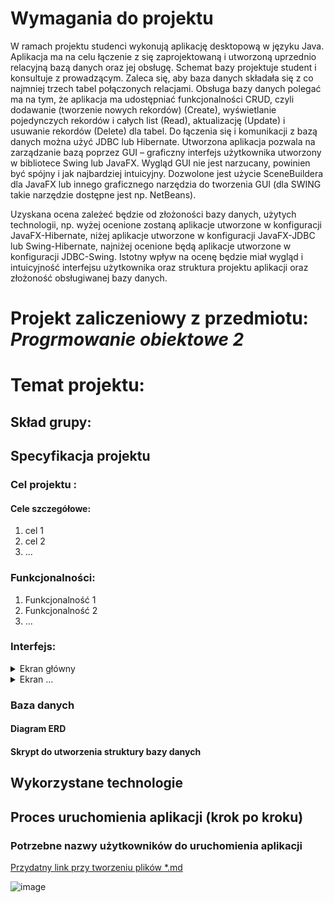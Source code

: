# Wymagania do projektu
W ramach projektu studenci wykonują aplikację desktopową w języku Java. Aplikacja ma na celu łączenie z się zaprojektowaną i utworzoną uprzednio relacyjną bazą danych oraz jej obsługę. Schemat bazy projektuje student i konsultuje z prowadzącym. Zaleca się, aby baza danych składała się z co najmniej trzech tabel połączonych relacjami.
Obsługa bazy danych polegać ma na tym, że aplikacja ma udostępniać funkcjonalności CRUD, czyli dodawanie (tworzenie nowych rekordów) (Create), wyświetlanie pojedynczych rekordów i całych list (Read), aktualizację (Update) i usuwanie rekordów (Delete) dla tabel. Do łączenia się i komunikacji z bazą danych można użyć JDBC lub Hibernate. Utworzona aplikacja pozwala na zarządzanie bazą poprzez GUI – graficzny interfejs użytkownika utworzony w bibliotece Swing lub JavaFX. Wygląd GUI nie jest narzucany, powinien być spójny i jak najbardziej intuicyjny. Dozwolone jest użycie SceneBuildera dla JavaFX lub innego graficznego narzędzia do tworzenia GUI (dla SWING takie narzędzie dostępne jest np. NetBeans). 

Uzyskana ocena zależeć będzie od złożoności bazy danych, użytych technologii, np. wyżej ocenione zostaną aplikacje utworzone w konfiguracji JavaFX-Hibernate, niżej aplikacje utworzone w konfiguracji JavaFX-JDBC lub Swing-Hibernate, najniżej ocenione będą aplikacje utworzone w konfiguracji JDBC-Swing. Istotny wpływ na ocenę będzie miał wygląd i intuicyjność interfejsu użytkownika oraz struktura projektu aplikacji oraz złożoność obsługiwanej bazy danych.

# Projekt zaliczeniowy z przedmiotu: _**Progrmowanie obiektowe 2**_

# Temat projektu: 
## Skład grupy: 
## Specyfikacja projektu
### Cel projektu :
#### Cele szczegółowe:
   1. cel 1
   2. cel 2
   3. ...
### Funkcjonalności:
   1. Funkcjonalność 1
   2. Funkcjonalność 2
   3. ...
### Interfejs:

   <details>
       <summary>Ekran główny </summary>
	
![alt text][logo]

           <p>Przedstawiono ...</p>
   </details>
	<details>
       <summary>Ekran ...</summary>

![alt text][logo]
           <p>Czego dotyczy?</p>
   </details>
         
### Baza danych
####	Diagram ERD
####	Skrypt do utworzenia struktury bazy danych

## Wykorzystane technologie

## Proces uruchomienia aplikacji (krok po kroku)

### Potrzebne nazwy użytkowników do uruchomienia aplikacji


[Przydatny link przy tworzeniu plików *.md ](https://github.com/adam-p/markdown-here/wiki/Markdown-Cheatsheet)

![image](https://user-images.githubusercontent.com/12736759/138092321-a8991f22-387f-4888-9ba2-9c448b35e2d5.png)
